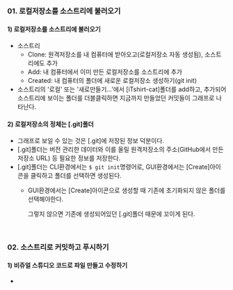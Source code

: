 <h3>01. 로컬저장소를 소스트리에 불러오기</h3>

<h4> 1) 로컬저장소를 소스트리에 불러오기 </h4>

- 소스트리
  - Clone: 원격저장소를 내 컴퓨터에 받아오고(로컬저장소 자동 생성됨), 소스트리에도 추가
  - Add: 내 컴퓨터에서 이미 만든 로컬저장소를 소스트리에 추가
  - Created: 내 컴퓨터의 폴더에 새로운 로컬저장소 생성하기(git init)
- 소스트리의 '로컬' 또는 '새로만들기...'에서 [iTshirt-cat]폴더를 add하고, 추가되어 소스트리에 보이는 폴더를 더블클릭하면 지금까지 만들었던 커밋들이 그래프로 나타난다.

<h4> 2) 로컬저장소의 정체는 [.git]폴더 </h4>

- 그래프로 보일 수 있는 것은 [.git]에 저장된 정보 덕분이다.
- [.git]폴더는 버전 관리한 데이터와 이를 올릴 원격저장소의 주소(GitHub에서 만든 저장소 URL) 등 필요한 정보를 저장한다.
- [.git]폴더는 CLI환경에서는 ```$ git init```명령어로, GUI환경에서는 [Create]아이콘을 클릭하고 폴더를 선택하면 생성된다.
   - GUI환경에서는 [Create]아이콘으로 생성할 때 기존에 초기화되지 않은 폴더를 선택해야한다.
   
     그렇지 않으면 기존에 생성되어있던 [.git]폴더 때문에 꼬이게 된다.

<br/>

<h3>02. 소스트리로 커밋하고 푸시하기</h3>

<h4> 1) 비쥬얼 스튜디오 코드로 파일 만들고 수정하기 </h4>

- 


